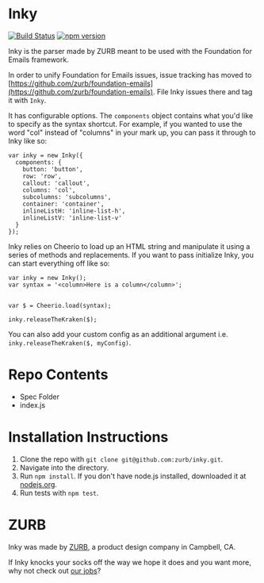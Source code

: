 Inky
===

[![Build Status](https://travis-ci.org/zurb/inky.svg?branch=master)](https://travis-ci.org/zurb/inky) [![npm version](https://badge.fury.io/js/inky.svg)](https://badge.fury.io/js/inky)

Inky is the parser made by ZURB meant to be used with the Foundation for Emails framework.

In order to unify Foundation for Emails issues, issue tracking has moved to [https://github.com/zurb/foundation-emails](https://github.com/zurb/foundation-emails). File Inky issues there and tag it with `Inky`.

It has configurable options. The `components` object contains what you'd like to specify as the syntax shortcut. For example, if you wanted to use the word "col" instead of "columns" in your mark up, you can pass it through to Inky like so:

```
var inky = new Inky({
  components: {
    button: 'button',
    row: 'row',
    callout: 'callout',
    columns: 'col',
    subcolumns: 'subcolumns',
    container: 'container',
    inlineListH: 'inline-list-h',
    inlineListV: 'inline-list-v'  
  }
});
```

Inky relies on Cheerio to load up an HTML string and manipulate it using a series of methods and replacements. If you want to pass initialize Inky, you can start everything off like so:

```
var inky = new Inky();
var syntax = '<column>Here is a column</column>';


var $ = Cheerio.load(syntax);

inky.releaseTheKraken($);
```

You can also add your custom config as an additional argument i.e.
`inky.releaseTheKraken($, myConfig)`.

Repo Contents
=============

* Spec Folder
* index.js


Installation Instructions
=============

1. Clone the repo with `git clone git@github.com:zurb/inky.git`.
2. Navigate into the directory.
3. Run `npm install`. If you don't have node.js installed, downloaded it at [nodejs.org](http://nodejs.org/download/).
4. Run tests with  `npm test`.

ZURB
====

Inky was made by [ZURB](http://www.zurb.com), a product design company in Campbell, CA.

If Inky knocks your socks off the way we hope it does and you want more, why not check out [our jobs](http://www.zurb.com/talent)?
